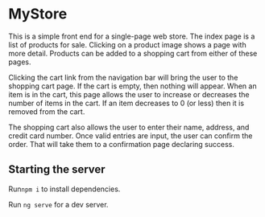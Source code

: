 # MyStore

This is a simple front end for a single-page web store.  The index page is a list of products for sale.  Clicking on a product image shows a page with more detail.  Products can be added to a shopping cart from either of these pages.

Clicking the cart link from the navigation bar will bring the user to the shopping cart page.  If the cart is empty, then nothing will appear.  When an item is in the cart, this page allows the user to increase or decreases the number of items in the cart.  If an item decreases to 0 (or less) then it is removed from the cart.

The shopping cart also allows the user to enter their name, address, and credit card number.  Once valid entries are input, the user can confirm the order.  That will take them to a confirmation page declaring success.

## Starting the server

Run`npm i` to install dependencies.

Run `ng serve` for a dev server. 